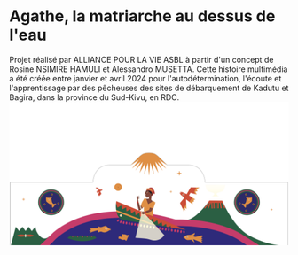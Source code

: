 # Agathe, la matriarche au dessus de l'eau
Projet réalisé par ALLIANCE POUR LA VIE ASBL à partir d'un concept de Rosine NSIMIRE HAMULI et Alessandro MUSETTA. 
Cette histoire multimédia a été créée entre janvier et avril 2024 pour l'autodétermination, l'écoute et l'apprentissage par des pêcheuses des sites de débarquement de Kadutu et Bagira, dans la province du Sud-Kivu, en RDC.
![alt text](https://github.com/alliancepourlavie/agathe/blob/main/public/agathe.png?raw=true)
